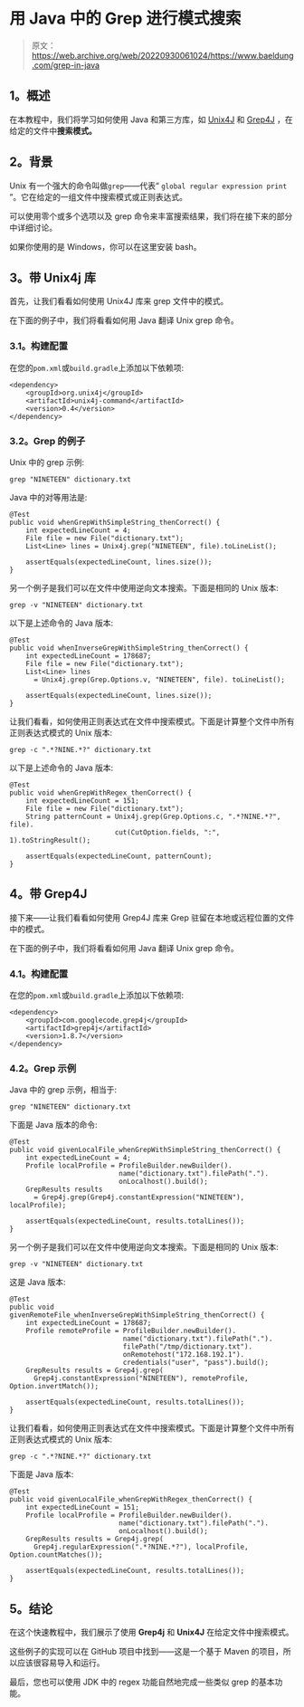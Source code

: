 # 用 Java 中的 Grep 进行模式搜索

> 原文：<https://web.archive.org/web/20220930061024/https://www.baeldung.com/grep-in-java>

## 1。概述

在本教程中，我们将学习如何使用 Java 和第三方库，如 [Unix4J](https://web.archive.org/web/20220815040658/https://github.com/tools4j/unix4j) 和 [Grep4J](https://web.archive.org/web/20220815040658/https://code.google.com/archive/p/grep4j/) ，在给定的文件中**搜索模式。**

## 2。背景

Unix 有一个强大的命令叫做`grep`——代表“ `global regular expression print` ”。它在给定的一组文件中搜索模式或正则表达式。

可以使用零个或多个选项以及 grep 命令来丰富搜索结果，我们将在接下来的部分中详细讨论。

如果你使用的是 Windows，你可以在这里安装 bash。

## 3。带 Unix4j 库

首先，让我们看看如何使用 Unix4J 库来 grep 文件中的模式。

在下面的例子中，我们将看看如何用 Java 翻译 Unix grep 命令。

### 3.1。构建配置

在您的`pom.xml`或`build.gradle`上添加以下依赖项:

```
<dependency>
    <groupId>org.unix4j</groupId>
    <artifactId>unix4j-command</artifactId>
    <version>0.4</version>
</dependency>
```

### 3.2。Grep 的例子

Unix 中的 grep 示例:

```
grep "NINETEEN" dictionary.txt 
```

Java 中的对等用法是:

```
@Test 
public void whenGrepWithSimpleString_thenCorrect() {
    int expectedLineCount = 4;
    File file = new File("dictionary.txt");
    List<Line> lines = Unix4j.grep("NINETEEN", file).toLineList(); 

    assertEquals(expectedLineCount, lines.size());
} 
```

另一个例子是我们可以在文件中使用逆向文本搜索。下面是相同的 Unix 版本:

```
grep -v "NINETEEN" dictionary.txt 
```

以下是上述命令的 Java 版本:

```
@Test
public void whenInverseGrepWithSimpleString_thenCorrect() {
    int expectedLineCount = 178687;
    File file = new File("dictionary.txt");
    List<Line> lines 
      = Unix4j.grep(Grep.Options.v, "NINETEEN", file). toLineList();

    assertEquals(expectedLineCount, lines.size()); 
} 
```

让我们看看，如何使用正则表达式在文件中搜索模式。下面是计算整个文件中所有正则表达式模式的 Unix 版本:

```
grep -c ".*?NINE.*?" dictionary.txt 
```

以下是上述命令的 Java 版本:

```
@Test
public void whenGrepWithRegex_thenCorrect() {
    int expectedLineCount = 151;
    File file = new File("dictionary.txt");
    String patternCount = Unix4j.grep(Grep.Options.c, ".*?NINE.*?", file).
                          cut(CutOption.fields, ":", 1).toStringResult();

    assertEquals(expectedLineCount, patternCount); 
}
```

## 4。带 Grep4J

接下来——让我们看看如何使用 Grep4J 库来 Grep 驻留在本地或远程位置的文件中的模式。

在下面的例子中，我们将看看如何用 Java 翻译 Unix grep 命令。

### 4.1。构建配置

在您的`pom.xml`或`build.gradle`上添加以下依赖项:

```
<dependency>
    <groupId>com.googlecode.grep4j</groupId>
    <artifactId>grep4j</artifactId>
    <version>1.8.7</version>
</dependency>
```

### 4.2。Grep 示例

Java 中的 grep 示例，相当于:

```
grep "NINETEEN" dictionary.txt 
```

下面是 Java 版本的命令:

```
@Test 
public void givenLocalFile_whenGrepWithSimpleString_thenCorrect() {
    int expectedLineCount = 4;
    Profile localProfile = ProfileBuilder.newBuilder().
                           name("dictionary.txt").filePath(".").
                           onLocalhost().build();
    GrepResults results 
      = Grep4j.grep(Grep4j.constantExpression("NINETEEN"), localProfile);

    assertEquals(expectedLineCount, results.totalLines());
} 
```

另一个例子是我们可以在文件中使用逆向文本搜索。下面是相同的 Unix 版本:

```
grep -v "NINETEEN" dictionary.txt 
```

这是 Java 版本:

```
@Test
public void givenRemoteFile_whenInverseGrepWithSimpleString_thenCorrect() {
    int expectedLineCount = 178687;
    Profile remoteProfile = ProfileBuilder.newBuilder().
                            name("dictionary.txt").filePath(".").
                            filePath("/tmp/dictionary.txt").
                            onRemotehost("172.168.192.1").
                            credentials("user", "pass").build();
    GrepResults results = Grep4j.grep(
      Grep4j.constantExpression("NINETEEN"), remoteProfile, Option.invertMatch());

    assertEquals(expectedLineCount, results.totalLines()); 
} 
```

让我们看看，如何使用正则表达式在文件中搜索模式。下面是计算整个文件中所有正则表达式模式的 Unix 版本:

```
grep -c ".*?NINE.*?" dictionary.txt 
```

下面是 Java 版本:

```
@Test
public void givenLocalFile_whenGrepWithRegex_thenCorrect() {
    int expectedLineCount = 151;
    Profile localProfile = ProfileBuilder.newBuilder().
                           name("dictionary.txt").filePath(".").
                           onLocalhost().build();
    GrepResults results = Grep4j.grep(
      Grep4j.regularExpression(".*?NINE.*?"), localProfile, Option.countMatches());

    assertEquals(expectedLineCount, results.totalLines()); 
}
```

## 5。结论

在这个快速教程中，我们展示了使用 **Grep4j** 和 **Unix4J** 在给定文件中搜索模式。

这些例子的实现可以在 GitHub 项目中找到——这是一个基于 Maven 的项目，所以应该很容易导入和运行。

最后，您也可以使用 JDK 中的 regex 功能自然地完成一些类似 grep 的基本功能。